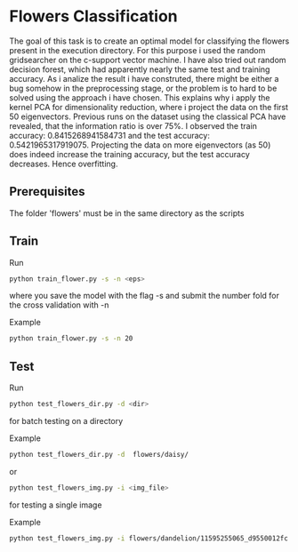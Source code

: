 # Flowers Classification
 The goal of this task is to create an optimal model for classifying the flowers present in the execution directory. For this purpose i used the random gridsearcher on the c-support vector machine. I have also tried out random decision forest, which had apparently nearly the same test and training accuracy. As i analize the result i have construted, there might be either a bug somehow in the preprocessing stage, or the problem is to hard to be solved using the approach i have chosen. This explains why i apply the kernel PCA for dimensionality reduction, where i project the data on the first 50 eigenvectors. Previous runs on the dataset using the classical PCA have revealed, that the information ratio is over 75%.
 I observed the train accuracy: 0.8415268941584731 and the test accuracy: 0.5421965317919075. Projecting the data on more eigenvectors (as 50) does indeed increase the training accuracy, but the test accuracy decreases. Hence overfitting.

## Prerequisites
The folder 'flowers' must be in the same directory as the scripts

## Train
Run
```bash
python train_flower.py -s -n <eps>
```
where you save the model with the flag -s and submit the number fold for the cross validation with -n

Example
```bash
python train_flower.py -s -n 20

```

## Test
Run
```bash
python test_flowers_dir.py -d <dir>
```
for batch testing on a directory

Example
```bash
python test_flowers_dir.py -d  flowers/daisy/
```

or
```bash
python test_flowers_img.py -i <img_file>
```
for testing a single image

Example
```bash
python test_flowers_img.py -i flowers/dandelion/11595255065_d9550012fc.jpg
```
